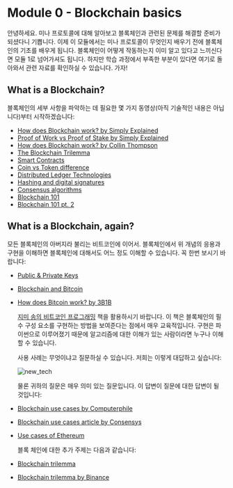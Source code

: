 # Module 0 - Blockchain basics

안녕하세요. 미나 프로토콜에 대해 알아보고 블록체인과 관련된 문제를 해결할 준비가 되셨다니 기쁩니다. 이제 이 모듈에서는 미나 프로토콜이 무엇인지 배우기 전에 블록체인의 기초를 배우게 됩니다. 블록체인이 어떻게 작동하는지 이미 알고 있다고 느끼신다면 모듈 1로 넘어가셔도 됩니다. 하지만 학습 과정에서 부족한 부분이 있다면 여기로 돌아와서 관련 자료를 확인하실 수 있습니다. 가자!

## What is a Blockchain?

블록체인의 세부 사항을 파악하는 데 필요한 몇 가지 동영상(아직 기술적인 내용은 아닙니다)부터 시작하겠습니다:

- [How does Blockchain work? by Simply Explained](https://www.youtube.com/watch?v=SSo_EIwHSd4&list=PLzvRQMJ9HDiQF_5bEErheiAawrJ-2zQoI&index=17)
- [Proof of Work vs Proof of Stake by Simply Explained](https://www.youtube.com/watch?v=M3EFi_POhps&list=PLzvRQMJ9HDiQF_5bEErheiAawrJ-2zQoI&index=10)
- [How does Blockchain work? by Collin Thompson](https://medium.com/blockchain-review/how-does-the-blockchain-work-for-dummies-explained-simply-9f94d386e093)
- [The Blockchain Trilemma](https://defi-planet.com/2022/02/what-is-the-blockchain-trilemma/)
- [Smart Contracts](https://www.youtube.com/watch?v=pyaIppMhuic)
- [Coin vs Token difference](https://www.youtube.com/watch?v=aLh8jlYYvZA)
- [Distributed Ledger Technologies](https://medium.com/@barrymartinjr/demystifying-distributed-ledger-dlt-an-in-depth-exploration-of-its-definition-functionality-8a829494bd4d#:~:text=DLT%2C%20also%20known%20as%20a,or%20computers%20in%20a%20network)
- [Hashing and digital signatures](https://www.youtube.com/watch?v=Y6GGzzKm2Ig&list=PLy_eQQ6VGZFxUup6UrQumWu4i2xmtZcwa&index=3)
- [Consensus algorithms](https://www.coindesk.com/learn/what-is-a-consensus-mechanism/)
- [Blockchain 101](https://www.youtube.com/watch?v=_160oMzblY8&t=4s)
- [Blockchain 101 pt. 2](https://www.youtube.com/watch?v=xIDL_akeras&t=1s)

## What is a Blockchain, again?

모든 블록체인의 아버지라 불리는 비트코인에 이어서. 블록체인에서 위 개념의 응용과 구현을 이해하면 블록체인에 대해서도 어느 정도 이해할 수 있습니다. 꼭 한번 보시기 바랍니다:

- [Public & Private Keys](https://www.youtube.com/watch?v=_zyKvPvh808)
- [Blockchain and Bitcoin](https://www.youtube.com/watch?v=qcuc3rgwZAE&t=660s)
- [How does Bitcoin work? by 3B1B](https://www.youtube.com/watch?v=bBC-nXj3Ng4)

  [지미 송의 비트코인 프로그래밍](https://digilib.stekom.ac.id/assets/dokumen/ebook/feb_d82be9cf1cb52e2b294a82275318a5c8235444eb_1654093256.pdf) 책을 활용하시기 바랍니다. 이 책은 블록체인의 필수 구성 요소를 구현하는 방법을 보여준다는 점에서 매우 교육적입니다. 구현은 파이썬으로 이루어졌기 때문에 알고리즘에 대한 이해가 있는 사람이라면 누구나 이해할 수 있습니다.

  사용 사례는 무엇이냐고 질문하실 수 있습니다. 저희는 이렇게 대답하고 싶습니다:

  ![new_tech](https://github.com/saitunc/MinaModules/assets/109796545/c9269350-d36a-473c-b823-d64159382ad5)

  물론 귀하의 질문은 매우 의미 있는 질문입니다. 이 답변이 질문에 대한 답변이 될 것입니다:

- [Blockchain use cases by Computerphile](https://www.youtube.com/watch?v=qBAOsB6ETrY)
- [Blockchain use cases article by Consensys](https://consensys.io/blockchain-use-cases)
- [Use cases of Ethereum](https://originstamp.com/blog/what-is-ethereum-and-what-are-its-use-cases/)

  블록 체인에 대한 추가 주제는 다음과 같습니다:

- [Blockchain trilemma](https://medium.com/crypto-wisdom/ethereum-2-0-blockchain-trilemma-for-dummies-60978aa8fa62)
- [Blockchain trilemma by Binance](https://academy.binance.com/en/articles/what-is-the-blockchain-trilemma)
